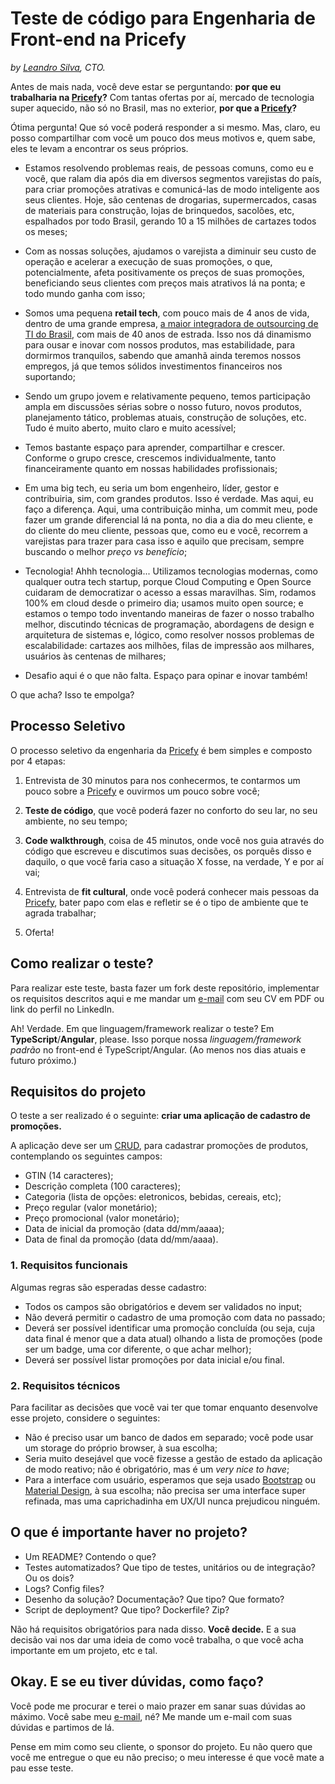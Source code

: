 # Teste de código para Engenharia de Front-end na Pricefy
 
*by [Leandro Silva](https://leandrosilva.com.br/), CTO.*
 
Antes de mais nada, você deve estar se perguntando: **por que eu trabalharia na [Pricefy](https://www.pricefy.com.br/)?** Com tantas ofertas por aí, mercado de tecnologia super aquecido, não só no Brasil, mas no exterior, **por que a [Pricefy](https://www.pricefy.com.br/)?**
 
Ótima pergunta! Que só você poderá responder a si mesmo. Mas, claro, eu posso compartilhar com você um pouco dos meus motivos e, quem sabe, eles te levam a encontrar os seus próprios.
 
* Estamos resolvendo problemas reais, de pessoas comuns, como eu e você, que ralam dia após dia em diversos segmentos varejistas do país, para criar promoções atrativas e comunicá-las de modo inteligente aos seus clientes. Hoje, são centenas de drogarias, supermercados, casas de materiais para construção, lojas de brinquedos, sacolões, etc, espalhados por todo Brasil, gerando 10 a 15 milhões de cartazes todos os meses;
 
* Com as nossas soluções, ajudamos o varejista a diminuir seu custo de operação e acelerar a execução de suas promoções, o que, potencialmente, afeta positivamente os preços de suas promoções, beneficiando seus clientes com preços mais atrativos lá na ponta; e todo mundo ganha com isso;
 
* Somos uma pequena **retail tech**, com pouco mais de 4 anos de vida, dentro de uma grande empresa, [a maior integradora de outsourcing de TI do Brasil](https://selbetti.com.br/), com mais de 40 anos de estrada. Isso nos dá dinamismo para ousar e inovar com nossos produtos, mas estabilidade, para dormirmos tranquilos, sabendo que amanhã ainda teremos nossos empregos, já que temos sólidos investimentos financeiros nos suportando;
 
* Sendo um grupo jovem e relativamente pequeno, temos participação ampla em discussões sérias sobre o nosso futuro, novos produtos, planejamento tático, problemas atuais, construção de soluções, etc. Tudo é muito aberto, muito claro e muito acessível;
 
* Temos bastante espaço para aprender, compartilhar e crescer. Conforme o grupo cresce, crescemos individualmente, tanto financeiramente quanto em nossas habilidades profissionais;
 
* Em uma big tech, eu seria um bom engenheiro, líder, gestor e contribuiria, sim, com grandes produtos. Isso é verdade. Mas aqui, eu faço a diferença. Aqui, uma contribuição minha, um commit meu, pode fazer um grande diferencial lá na ponta, no dia a dia do meu cliente, e do cliente do meu cliente, pessoas que, como eu e você, recorrem a varejistas para trazer para casa isso e aquilo que precisam, sempre buscando o melhor *preço vs benefício*;
 
* Tecnologia! Ahhh tecnologia... Utilizamos tecnologias modernas, como qualquer outra tech startup, porque Cloud Computing e Open Source cuidaram de democratizar o acesso a essas maravilhas. Sim, rodamos 100% em cloud desde o primeiro dia; usamos muito open source; e estamos o tempo todo inventando maneiras de fazer o nosso trabalho melhor, discutindo técnicas de programação, abordagens de design e arquitetura de sistemas e, lógico, como resolver nossos problemas de escalabilidade: cartazes aos milhões, filas de impressão aos milhares, usuários às centenas de milhares;
 
* Desafio aqui é o que não falta. Espaço para opinar e inovar também!
 
O que acha? Isso te empolga?
 
## Processo Seletivo
 
O processo seletivo da engenharia da [Pricefy](https://www.pricefy.com.br/) é bem simples e composto por 4 etapas:
 
1. Entrevista de 30 minutos para nos conhecermos, te contarmos um pouco sobre a [Pricefy](https://www.pricefy.com.br/) e ouvirmos um pouco sobre você;
 
2. **Teste de código**, que você poderá fazer no conforto do seu lar, no seu ambiente, no seu tempo;
 
3. **Code walkthrough**, coisa de 45 minutos, onde você nos guia através do código que escreveu e discutimos suas decisões, os porquês disso e daquilo, o que você faria caso a situação X fosse, na verdade, Y e por aí vai;
 
4. Entrevista de **fit cultural**, onde você poderá conhecer mais pessoas da [Pricefy](https://www.pricefy.com.br/), bater papo com elas e refletir se é o tipo de ambiente que te agrada trabalhar;
 
5. Oferta!
 
## Como realizar o teste?
 
Para realizar este teste, basta fazer um fork deste repositório, implementar os requisitos descritos aqui e me mandar um [e-mail](mailto:leandro.silva@pricefy.com.br) com seu CV em PDF ou link do perfil no LinkedIn.
 
Ah! Verdade. Em que linguagem/framework realizar o teste? Em **TypeScript**/**Angular**, please. Isso porque nossa *linguagem/framework padrão* no front-end é TypeScript/Angular. (Ao menos nos dias atuais e futuro próximo.)
 
## Requisitos do projeto
 
O teste a ser realizado é o seguinte: **criar uma aplicação de cadastro de promoções.**
 
A aplicação deve ser um [CRUD](https://en.wikipedia.org/wiki/Create,_read,_update_and_delete), para cadastrar promoções de produtos, contemplando os seguintes campos:
 
* GTIN (14 caracteres);
* Descrição completa (100 caracteres);
* Categoria (lista de opções: eletronicos, bebidas, cereais, etc);
* Preço regular (valor monetário);
* Preço promocional (valor monetário);
* Data de inicial da promoção (data dd/mm/aaaa);
* Data de final da promoção (data dd/mm/aaaa).

### 1. Requisitos funcionais

Algumas regras são esperadas desse cadastro:

* Todos os campos são obrigatórios e devem ser validados no input;
* Não deverá permitir o cadastro de uma promoção com data no passado;
* Deverá ser possível identificar uma promoção concluída (ou seja, cuja data final é menor que a data atual) olhando a lista de promoções (pode ser um badge, uma cor diferente, o que achar melhor);
* Deverá ser possível listar promoções por data inicial e/ou final.

### 2. Requisitos técnicos

Para facilitar as decisões que você vai ter que tomar enquanto desenvolve esse projeto, considere o seguintes:

* Não é preciso usar um banco de dados em separado; você pode usar um storage do próprio browser, à sua escolha;
* Seria muito desejável que você fizesse a gestão de estado da aplicação de modo reativo; não é obrigatório, mas é um *very nice to have*;
* Para a interface com usuário, esperamos que seja usado [Bootstrap](https://getbootstrap.com/) ou [Material Design](https://material.angular.io/), à sua escolha; não precisa ser uma interface super refinada, mas uma caprichadinha em UX/UI nunca prejudicou ninguém.

## O que é importante haver no projeto?
 
* Um README? Contendo o que?
* Testes automatizados? Que tipo de testes, unitários ou de integração? Ou os dois?
* Logs? Config files?
* Desenho da solução? Documentação? Que tipo? Que formato?
* Script de deployment? Que tipo? Dockerfile? Zip?
 
Não há requisitos obrigatórios para nada disso. **Você decide.** E a sua decisão vai nos dar uma ideia de como você trabalha, o que você acha importante em um projeto, etc e tal.
 
## Okay. E se eu tiver dúvidas, como faço?
 
Você pode me procurar e terei o maio prazer em sanar suas dúvidas ao máximo. Você sabe meu [e-mail](mailto:leandro.silva@pricefy.com.br), né? Me mande um e-mail com suas dúvidas e partimos de lá.
 
Pense em mim como seu cliente, o sponsor do projeto. Eu não quero que você me entregue o que eu não preciso; o meu interesse é que você mate a pau esse teste.
